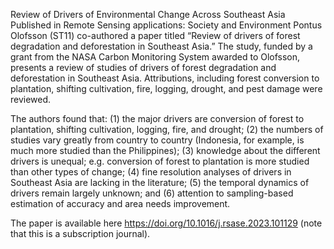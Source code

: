 Review of Drivers of Environmental Change Across Southeast Asia Published in Remote Sensing applications: Society and Environment 
 Pontus Olofsson (ST11) co-authored a paper titled “Review of drivers of forest degradation and deforestation in Southeast Asia.” The study, funded by a grant from the NASA Carbon Monitoring System awarded to Olofsson, presents a review of studies of drivers of forest degradation and deforestation in Southeast Asia. Attributions, including forest conversion to plantation, shifting cultivation, fire, logging, drought, and pest damage were reviewed.

The authors found that: (1) the major drivers are conversion of forest to plantation, shifting cultivation, logging, fire, and drought; (2) the numbers of studies vary greatly from country to country (Indonesia, for example, is much more studied than the Philippines); (3) knowledge about the different drivers is unequal; e.g. conversion of forest to plantation is more studied than other types of change; (4) fine resolution analyses of drivers in Southeast Asia are lacking in the literature; (5) the temporal dynamics of drivers remain largely unknown; and (6) attention to sampling-based estimation of accuracy and area needs improvement.

The paper is available here https://doi.org/10.1016/j.rsase.2023.101129 (note that this is a subscription journal).
